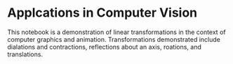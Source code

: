 # Applcations in Computer Vision

This notebook is a demonstration of linear transformations in the context of computer graphics and animation.
Transformations demonstrated include dialations and contractions, reflections about an axis, roations, and translations.